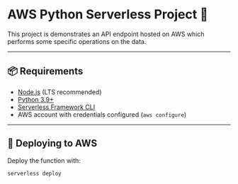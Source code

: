 
# AWS Python Serverless Project 🚀

This project is demonstrates an API endpoint hosted on AWS which performs some specific operations on the data.

---

## 📦 Requirements

- [Node.js](https://nodejs.org/) (LTS recommended)
- [Python 3.9+](https://www.python.org/)
- [Serverless Framework CLI](https://www.serverless.com/framework/docs/getting-started)
- AWS account with credentials configured (`aws configure`)

---

## 🚀 Deploying to AWS

Deploy the function with:

```bash
serverless deploy
```



